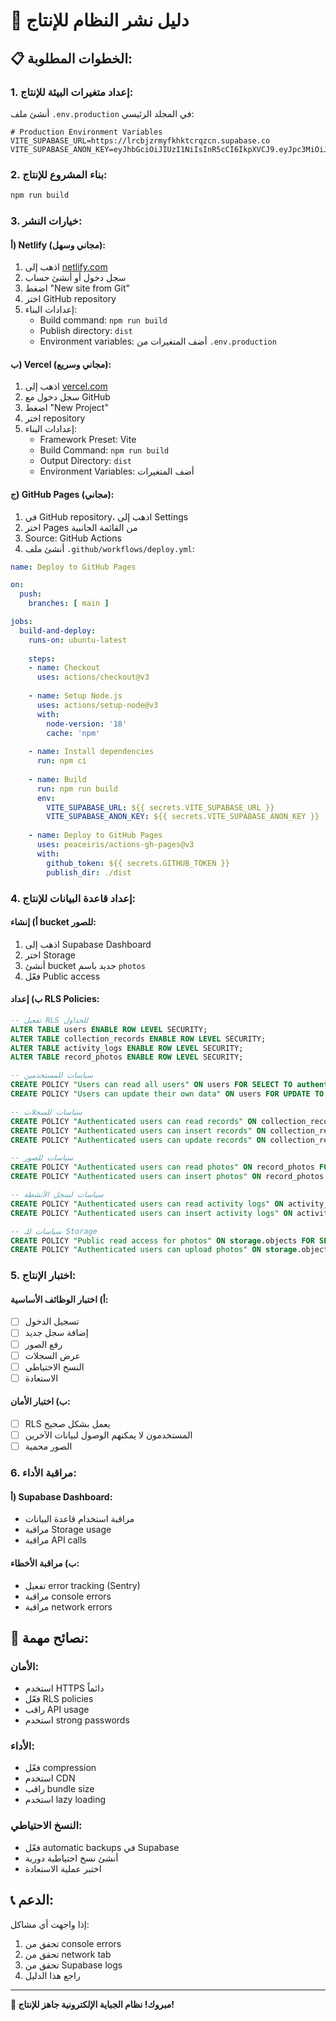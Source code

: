 # 🚀 دليل نشر النظام للإنتاج

## 📋 **الخطوات المطلوبة:**

### **1. إعداد متغيرات البيئة للإنتاج:**

أنشئ ملف `.env.production` في المجلد الرئيسي:

```env
# Production Environment Variables
VITE_SUPABASE_URL=https://lrcbjzrmyfkhktcrqzcn.supabase.co
VITE_SUPABASE_ANON_KEY=eyJhbGciOiJIUzI1NiIsInR5cCI6IkpXVCJ9.eyJpc3MiOiJzdXBhYmFzZSIsInJlZiI6ImxyY2JqenJteWZraGt0Y3JxemNuIiwicm9sZSI6ImFub24iLCJpYXQiOjE3NTk0MTY1ODgsImV4cCI6MjA3NDk5MjU4OH0.iCmD03odYhhbg2lFQC1LifB5vCcgtMkYq2VFdlCTWjw
```

### **2. بناء المشروع للإنتاج:**

```bash
npm run build
```

### **3. خيارات النشر:**

#### **أ) Netlify (مجاني وسهل):**
1. اذهب إلى [netlify.com](https://netlify.com)
2. سجل دخول أو أنشئ حساب
3. اضغط "New site from Git"
4. اختر GitHub repository
5. إعدادات البناء:
   - Build command: `npm run build`
   - Publish directory: `dist`
   - Environment variables: أضف المتغيرات من `.env.production`

#### **ب) Vercel (مجاني وسريع):**
1. اذهب إلى [vercel.com](https://vercel.com)
2. سجل دخول مع GitHub
3. اضغط "New Project"
4. اختر repository
5. إعدادات البناء:
   - Framework Preset: Vite
   - Build Command: `npm run build`
   - Output Directory: `dist`
   - Environment Variables: أضف المتغيرات

#### **ج) GitHub Pages (مجاني):**
1. في GitHub repository، اذهب إلى Settings
2. اختر Pages من القائمة الجانبية
3. Source: GitHub Actions
4. أنشئ ملف `.github/workflows/deploy.yml`:

```yaml
name: Deploy to GitHub Pages

on:
  push:
    branches: [ main ]

jobs:
  build-and-deploy:
    runs-on: ubuntu-latest
    
    steps:
    - name: Checkout
      uses: actions/checkout@v3
      
    - name: Setup Node.js
      uses: actions/setup-node@v3
      with:
        node-version: '18'
        cache: 'npm'
        
    - name: Install dependencies
      run: npm ci
      
    - name: Build
      run: npm run build
      env:
        VITE_SUPABASE_URL: ${{ secrets.VITE_SUPABASE_URL }}
        VITE_SUPABASE_ANON_KEY: ${{ secrets.VITE_SUPABASE_ANON_KEY }}
        
    - name: Deploy to GitHub Pages
      uses: peaceiris/actions-gh-pages@v3
      with:
        github_token: ${{ secrets.GITHUB_TOKEN }}
        publish_dir: ./dist
```

### **4. إعداد قاعدة البيانات للإنتاج:**

#### **أ) إنشاء bucket للصور:**
1. اذهب إلى Supabase Dashboard
2. اختر Storage
3. أنشئ bucket جديد باسم `photos`
4. فعّل Public access

#### **ب) إعداد RLS Policies:**
```sql
-- تفعيل RLS للجداول
ALTER TABLE users ENABLE ROW LEVEL SECURITY;
ALTER TABLE collection_records ENABLE ROW LEVEL SECURITY;
ALTER TABLE activity_logs ENABLE ROW LEVEL SECURITY;
ALTER TABLE record_photos ENABLE ROW LEVEL SECURITY;

-- سياسات للمستخدمين
CREATE POLICY "Users can read all users" ON users FOR SELECT TO authenticated USING (true);
CREATE POLICY "Users can update their own data" ON users FOR UPDATE TO authenticated USING (auth.uid()::text = id);

-- سياسات للسجلات
CREATE POLICY "Authenticated users can read records" ON collection_records FOR SELECT TO authenticated USING (true);
CREATE POLICY "Authenticated users can insert records" ON collection_records FOR INSERT TO authenticated WITH CHECK (true);
CREATE POLICY "Authenticated users can update records" ON collection_records FOR UPDATE TO authenticated USING (true);

-- سياسات للصور
CREATE POLICY "Authenticated users can read photos" ON record_photos FOR SELECT TO authenticated USING (true);
CREATE POLICY "Authenticated users can insert photos" ON record_photos FOR INSERT TO authenticated WITH CHECK (true);

-- سياسات لسجل الأنشطة
CREATE POLICY "Authenticated users can read activity logs" ON activity_logs FOR SELECT TO authenticated USING (true);
CREATE POLICY "Authenticated users can insert activity logs" ON activity_logs FOR INSERT TO authenticated WITH CHECK (true);

-- سياسات للـ Storage
CREATE POLICY "Public read access for photos" ON storage.objects FOR SELECT USING (bucket_id = 'photos');
CREATE POLICY "Authenticated users can upload photos" ON storage.objects FOR INSERT TO authenticated WITH CHECK (bucket_id = 'photos');
```

### **5. اختبار الإنتاج:**

#### **أ) اختبار الوظائف الأساسية:**
- [ ] تسجيل الدخول
- [ ] إضافة سجل جديد
- [ ] رفع الصور
- [ ] عرض السجلات
- [ ] النسخ الاحتياطي
- [ ] الاستعادة

#### **ب) اختبار الأمان:**
- [ ] RLS يعمل بشكل صحيح
- [ ] المستخدمون لا يمكنهم الوصول لبيانات الآخرين
- [ ] الصور محمية

### **6. مراقبة الأداء:**

#### **أ) Supabase Dashboard:**
- مراقبة استخدام قاعدة البيانات
- مراقبة Storage usage
- مراقبة API calls

#### **ب) مراقبة الأخطاء:**
- تفعيل error tracking (Sentry)
- مراقبة console errors
- مراقبة network errors

## 🎯 **نصائح مهمة:**

### **الأمان:**
- استخدم HTTPS دائماً
- فعّل RLS policies
- راقب API usage
- استخدم strong passwords

### **الأداء:**
- فعّل compression
- استخدم CDN
- راقب bundle size
- استخدم lazy loading

### **النسخ الاحتياطي:**
- فعّل automatic backups في Supabase
- أنشئ نسخ احتياطية دورية
- اختبر عملية الاستعادة

## 📞 **الدعم:**

إذا واجهت أي مشاكل:
1. تحقق من console errors
2. تحقق من network tab
3. تحقق من Supabase logs
4. راجع هذا الدليل

---

**🎉 مبروك! نظام الجباية الإلكترونية جاهز للإنتاج!**
